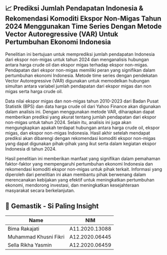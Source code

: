 ## 📈 Prediksi Jumlah Pendapatan Indonesia & Rekomendasi Komoditi Ekspor Non-Migas Tahun 2024 Menggunakan Time Series Dengan Metode Vector Autoregressive (VAR) Untuk Pertumbuhan Ekonomi Indonesia
Penelitian ini bertujuan untuk memprediksi jumlah pendapatan Indonesia dari ekspor non-migas untuk tahun 2024 dan menganalisis hubungan antara harga crude oil dan ekspor migas terhadap ekspor non-migas. Pendapatan dari ekspor non-migas memiliki peran yang signifikan dalam pertumbuhan ekonomi Indonesia. Metode time series dengan pendekatan Vector Autoregressive (VAR) digunakan untuk memodelkan hubungan simultan antara variabel jumlah pendapatan dari ekspor migas dan non migas serta harga crude oil.

Data nilai ekspor migas dan non-migas tahun 2010-2023 dari Badan Pusat Statistik (BPS) dan data harga crude oil dari Yahoo Finance akan digunakan dalam analisis ini. Dengan menggunakan metode VAR, diharapkan dapat memberikan prediksi yang akurat tentang jumlah pendapatan dari ekspor non-migas untuk tahun 2024. Selain itu, analisis ini juga akan mengungkapkan apakah terdapat hubungan antara harga crude oil, ekspor migas, dan ekspor non-migas Indonesia. Hasil akhir setelah mendapat prediksi akan dibarengi dengan rekomendasi komoditi ekspor non-migas yang dapat digunakan pihak-pihak yang ikut serta dalam kegiatan ekspor Indonesia di tahun 2024.

Hasil penelitian ini memberikan manfaat yang signifikan dalam pemahaman faktor-faktor yang mempengaruhi pertumbuhan ekonomi Indonesia dan rekomendasi komoditi ekspor non-migas untuk pihak terkait. Informasi yang diperoleh dari penelitian ini akan membantu pihak berwenang dalam merencanakan kebijakan yang efektif untuk meningkatkan pertumbuhan ekonomi, mendorong investasi, dan meningkatkan kesejahteraan masyarakat secara berkelanjutan.

## 🌟 Gemastik - Si Paling Insight
|             Name            |      NIM       |
| --------------------------- | -------------- |
| Bima Rakajati               | A11.2020.13088 |
| Muhammad Khusni Fikri       | A12.2020.06445 |
| Sella Rikha Yasmin          | A12.2020.06459 |